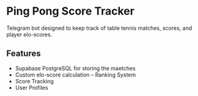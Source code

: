 # Ping Pong Score Tracker

Telegram bot designed to keep track of table tennis matches, scores, and player elo-scores. 

## Features

- Supabase PostgreSQL for storing the maetches
- Custom elo-score calculation
– Ranking System
- Score Tracking
- User Profiles
